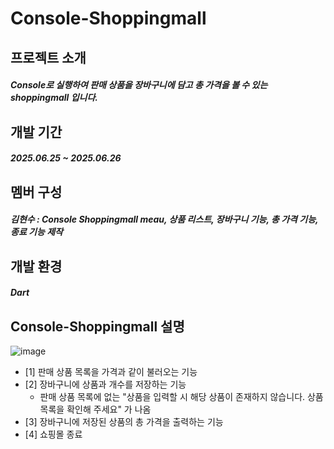 # Console-Shoppingmall
## 프로젝트 소개
##### Console로 실행하여 판매 상품을 장바구니에 담고 총 가격을 볼 수 있는 shoppingmall 입니다.


## 개발 기간
##### 2025.06.25 ~ 2025.06.26


## 멤버 구성
##### 김현수 : Console Shoppingmall meau, 상품 리스트, 장바구니 기능, 총 가격 기능, 종료 기능 제작


## 개발 환경
##### Dart

## Console-Shoppingmall 설명
![image](https://github.com/user-attachments/assets/73563d06-52d9-4802-acdb-203f722cc0aa)
- [1] 판매 상품 목록을 가격과 같이 불러오는 기능
- [2] 장바구니에 상품과 개수를 저장하는 기능
  - 판매 상품 목록에 없는 "상품을 입력할 시 해당 상품이 존재하지 않습니다. 상품 목록을 확인해 주세요" 가 나옴
-  [3] 장바구니에 저장된 상품의 총 가격을 출력하는 기능
-  [4] 쇼핑몰 종료
